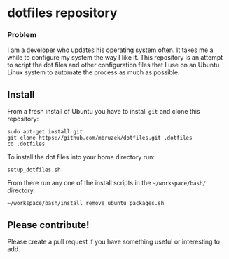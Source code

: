 # dotfiles repository

### Problem

I am a developer who updates his operating system often. It takes me a while
to configure my system the way I like it. This repository is an attempt to
script the dot files and other configuration files that I use on an Ubuntu
Linux system to automate the process as much as possible.

## Install

From a fresh install of Ubuntu you have to install `git` and clone this
repository:

```shell
sudo apt-get install git
git clone https://github.com/mbruzek/dotfiles.git .dotfiles
cd .dotfiles
```

To install the dot files into your home directory run:

```shell
setup_dotfiles.sh
```

From there run any one of the install scripts in the `~/workspace/bash/`
directory.

```shell
~/workspace/bash/install_remove_ubuntu_packages.sh
```

## Please contribute!

Please create a pull request if you have something useful or interesting
to add.
